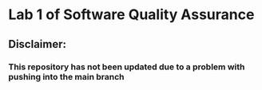 # Lab 1 of Software Quality Assurance
## Disclaimer:
### This repository has not been updated due to a problem with pushing into the main branch
